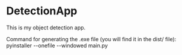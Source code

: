 # DetectionApp

This is my object detection app. 

Command for generating the .exe file (you will find it in the dist/ file):
pyinstaller --onefile --windowed main.py